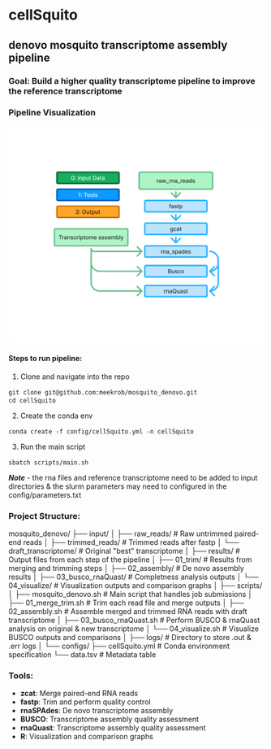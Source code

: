 # cellSquito

## denovo mosquito transcriptome assembly pipeline

### Goal: Build a higher quality transcriptome pipeline to improve the reference transcriptome


### Pipeline Visualization
   ![Pipeline visualization](config/simple_mosquito_denovo.png)


#### Steps to run pipeline: 

1. Clone and navigate into the repo
```
git clone git@github.com:meekrob/mosquito_denovo.git
cd cellSquito
```
2. Create the conda env 
```
conda create -f config/cellSquito.yml -n cellSquito
```
3. Run the main script
```
sbatch scripts/main.sh
```

***Note*** - the rna files and reference transcriptome need to be added to input directories & the slurm parameters may need to configured in the config/parameters.txt 



### Project Structure:
mosquito_denovo/
├── input/
│   ├── raw_reads/                   # Raw untrimmed paired-end reads
│   ├── trimmed_reads/               # Trimmed reads after fastp
│   └── draft_transcriptome/         # Original "best" transcriptome
│
├── results/                         # Output files from each step of the pipeline
│   ├── 01_trim/               # Results from merging and trimming steps
│   ├── 02_assembly/                 # De novo assembly results
│   ├── 03_busco_rnaQuast/           # Completness analysis outputs
│   └── 04_visualize/                # Visualization outputs and comparison graphs
│
├── scripts/
│   ├── mosquito_denovo.sh           # Main script that handles job submissions
│   ├── 01_merge_trim.sh             # Trim each read file and merge outputs
│   ├── 02_assembly.sh               # Assemble merged and trimmed RNA reads with draft transcriptome
│   ├── 03_busco_rnaQuast.sh         # Perform BUSCO & rnaQuast analysis on original & new transcriptome
│   └── 04_visualize.sh              # Visualize BUSCO outputs and comparisons
│
├── logs/                            # Directory to store .out & .err logs
│
└── configs/
    ├── cellSquito.yml                 # Conda environment specification
    └── data.tsv                     # Metadata table


### Tools:
- **zcat**: Merge paired-end RNA reads
- **fastp**: Trim and perform quality control
- **rnaSPAdes**: De novo transcriptome assembly
- **BUSCO**: Transcriptome assembly quality assessment
- **rnaQuast**: Transcriptome assembly quality assessment
- **R**: Visualization and comparison graphs
